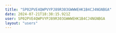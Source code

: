 ```yaml
---
title: "SP02PVE4QWPVYPJ89R303GWWWEHK1B4CJ4NGNBGA"
date: 2024-07-21T18:38:15.921Z
user: SP02PVE4QWPVYPJ89R303GWWWEHK1B4CJ4NGNBGA
layout: "users"
---
```

    